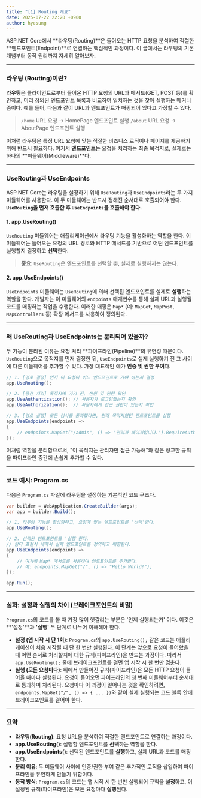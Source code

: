 ```yaml
---
title: "[1] Routing 개요"
date: 2025-07-22 22:20 +0900
author: hyesung
---
```

ASP.NET Core에서 **라우팅(Routing)**은 들어오는 HTTP 요청을 분석하여 적절한 **엔드포인트(Endpoint)**로 연결하는 핵심적인 과정이다. 이 글에서는 라우팅의 기본 개념부터 동작 원리까지 자세히 알아보자.

---

### 라우팅 (Routing)이란?

**라우팅**은 클라이언트로부터 들어온 HTTP 요청의 URL과 메서드(GET, POST 등)를 확인하고, 미리 정의된 엔드포인트 목록과 비교하여 일치하는 것을 찾아 실행하는 메커니즘이다.
예를 들어, 다음과 같이 URL과 엔드포인트가 매핑되어 있다고 가정할 수 있다.

> `/home` URL 요청 → HomePage 엔드포인트 실행
> `/about` URL 요청 → AboutPage 엔드포인트 실행

이처럼 라우팅은 특정 URL 요청에 맞는 적절한 비즈니스 로직이나 페이지를 제공하기 위해 반드시 필요하다. 여기서 **엔드포인트**는 요청을 처리하는 최종 목적지로, 실제로는 하나의 **미들웨어(Middleware)**다.

---

### UseRouting과 UseEndpoints

ASP.NET Core는 라우팅을 설정하기 위해 `UseRouting`과 `UseEndpoints`라는 두 가지 미들웨어를 사용한다. 이 두 미들웨어는 반드시 정해진 순서대로 호출되어야 한다. **`UseRouting`을 먼저 호출한 후 `UseEndpoints`를 호출해야 한다.**

#### 1. app.UseRouting()

`UseRouting` 미들웨어는 애플리케이션에서 라우팅 기능을 활성화하는 역할을 한다. 이 미들웨어는 들어오는 요청의 URL 경로와 HTTP 메서드를 기반으로 어떤 엔드포인트를 실행할지 결정하고 **선택**한다.
> **중요**: `UseRouting`은 엔드포인트를 선택할 뿐, 실제로 실행하지는 않는다.

#### 2. app.UseEndpoints()

`UseEndpoints` 미들웨어는 `UseRouting`에 의해 선택된 엔드포인트를 실제로 **실행**하는 역할을 한다. 개발자는 이 미들웨어의 `endpoints` 매개변수를 통해 실제 URL과 실행될 코드를 매핑하는 작업을 수행한다. 이러한 매핑은 `Map*` (예: `MapGet`, `MapPost`, `MapControllers` 등) 확장 메서드를 사용하여 정의된다.

---

### 왜 UseRouting과 UseEndpoints는 분리되어 있을까?

두 기능이 분리된 이유는 요청 처리 **파이프라인(Pipeline)**의 유연성 때문이다. `UseRouting`으로 목적지를 먼저 결정한 뒤, `UseEndpoints`로 실제 실행하기 전 그 사이에 다른 미들웨어를 추가할 수 있다. 가장 대표적인 예가 **인증 및 권한 부여**다.

```csharp
// 1. [경로 결정] 먼저 이 요청이 어느 엔드포인트로 가야 하는지 결정
app.UseRouting();

// 2. [중간 처리] 목적지에 가기 전, 신원 및 권한 확인
app.UseAuthentication(); // 사용자가 로그인했는지 확인
app.UseAuthorization();  // 사용자에게 접근 권한이 있는지 확인

// 3. [경로 실행] 모든 검사를 통과했다면, 원래 목적지였던 엔드포인트를 실행
app.UseEndpoints(endpoints =>
{
    // endpoints.MapGet("/admin", () => "관리자 페이지입니다.").RequireAuthorization();
});
```

이처럼 역할을 분리함으로써, "이 목적지는 관리자만 접근 가능해"와 같은 정교한 규칙을 파이프라인 중간에 손쉽게 추가할 수 있다.

---

### 코드 예시: Program.cs

다음은 `Program.cs` 파일에 라우팅을 설정하는 기본적인 코드 구조다.

```csharp
var builder = WebApplication.CreateBuilder(args);
var app = builder.Build();

// 1. 라우팅 기능을 활성화하고, 요청에 맞는 엔드포인트를 '선택'한다.
app.UseRouting();

// 2. 선택된 엔드포인트를 '실행'한다.
// 람다 표현식 내에서 실제 엔드포인트를 정의하고 매핑한다.
app.UseEndpoints(endpoints =>
{
    // 여기에 Map* 메서드를 사용하여 엔드포인트를 추가한다.
    // 예: endpoints.MapGet("/", () => "Hello World!");
});

app.Run();
```

---

### 심화: 설정과 실행의 차이 (브레이크포인트의 비밀)

`Program.cs`의 코드를 볼 때 가장 많이 헷갈리는 부분은 '언제 실행되는가' 이다. 이것은 **'설정'**과 **'실행'** 두 단계로 나누어 이해해야 한다.

- **설정 (앱 시작 시 단 1회)**: `Program.cs`의 `app.UseRouting();` 같은 코드는 애플리케이션이 처음 시작될 때 단 한 번만 실행된다. 이 단계는 앞으로 요청이 들어왔을 때 어떤 순서로 처리할지에 대한 규칙(파이프라인)을 만드는 과정이다. 따라서 `app.UseRouting();` 줄에 브레이크포인트를 걸면 앱 시작 시 한 번만 멈춘다.
- **실행 (모든 요청마다)**: 위에서 만들어진 규칙(파이프라인)은 모든 HTTP 요청이 들어올 때마다 실행된다. 요청이 들어오면 파이프라인의 첫 번째 미들웨어부터 순서대로 통과하며 처리된다. 요청마다 이 과정이 일어나는 것을 확인하려면, `endpoints.MapGet("/", () => { ... })`와 같이 실제 실행되는 코드 블록 안에 브레이크포인트를 걸어야 한다.
    

---

### 요약

- **라우팅(Routing)**: 요청 URL을 분석하여 적절한 엔드포인트로 연결하는 과정이다.
- **app.UseRouting()**: 실행할 엔드포인트를 **선택**하는 역할을 한다.
- **app.UseEndpoints()**: 선택된 엔드포인트를 **실행**하고, 실제 URL과 코드를 매핑한다.
- **분리 이유**: 두 미들웨어 사이에 인증/권한 부여 같은 추가적인 로직을 삽입하여 파이프라인을 유연하게 만들기 위함이다.
- **동작 방식**: `Program.cs`의 코드는 앱 시작 시 한 번만 실행되어 규칙을 **설정**하고, 이 설정된 규칙(파이프라인)은 모든 요청마다 **실행**된다.